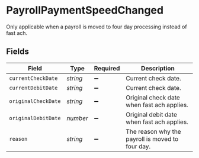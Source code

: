# PayrollPaymentSpeedChanged

Only applicable when a payroll is moved to four day processing instead of fast ach.


## Fields

| Field                                            | Type                                             | Required                                         | Description                                      |
| ------------------------------------------------ | ------------------------------------------------ | ------------------------------------------------ | ------------------------------------------------ |
| `currentCheckDate`                               | *string*                                         | :heavy_minus_sign:                               | Current check date.                              |
| `currentDebitDate`                               | *string*                                         | :heavy_minus_sign:                               | Current check date.                              |
| `originalCheckDate`                              | *string*                                         | :heavy_minus_sign:                               | Original check date when fast ach applies.       |
| `originalDebitDate`                              | *number*                                         | :heavy_minus_sign:                               | Original debit date when fast ach applies.       |
| `reason`                                         | *string*                                         | :heavy_minus_sign:                               | The reason why the payroll is moved to four day. |
